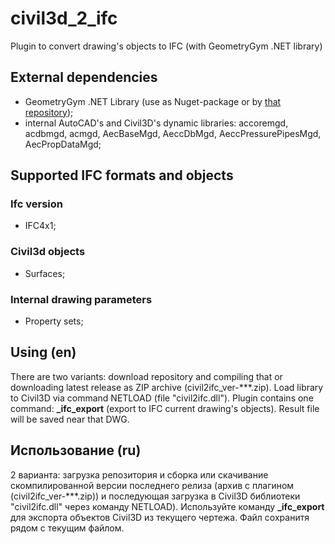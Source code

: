 # civil3d_2_ifc
Plugin to convert drawing's objects to IFC (with GeometryGym .NET library)
## External dependencies
- GeometryGym .NET Library (use as Nuget-package or by [that repository](https://github.com/GeometryGym/GeometryGymIFC));
- internal AutoCAD's and Civil3D's dynamic libraries: accoremgd, acdbmgd, acmgd, AecBaseMgd, AeccDbMgd, AeccPressurePipesMgd, AecPropDataMgd;

## Supported IFC formats and objects
### Ifc version
- IFC4x1;
### Civil3d objects
- Surfaces;
### Internal drawing parameters
- Property sets;

## Using (en)
There are two variants: download repository and compiling that or downloading latest release as ZIP archive (civil2ifc_ver-\*\*\*.zip). Load library to Civil3D via command NETLOAD (file "civil2ifc.dll"). Plugin contains one command: **\_ifc_export** (export to IFC current drawing's objects). Result file will be saved near that DWG.

## Использование (ru)
2 варианта: загрузка репозитория и сборка или скачивание скомпилированной версии последнего релиза (архив с плагином (civil2ifc_ver-\*\*\*.zip)) и последующая загрузка в Civil3D библиотеки "civil2ifc.dll" через команду NETLOAD). Используйте команду **\_ifc_export** для экспорта объектов Civil3D из текущего чертежа. Файл сохранитя рядом с текущим файлом.
